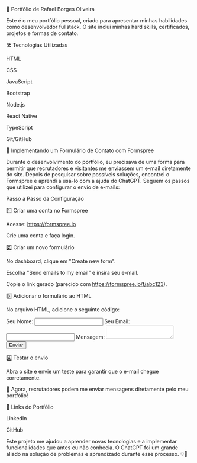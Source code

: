 📌 Portfólio de Rafael Borges Oliveira

Este é o meu portfólio pessoal, criado para apresentar minhas habilidades como desenvolvedor fullstack. O site inclui minhas hard skills, certificados, projetos e formas de contato.

🛠 Tecnologias Utilizadas

HTML

CSS

JavaScript

Bootstrap

Node.js

React Native

TypeScript

Git/GitHub

📩 Implementando um Formulário de Contato com Formspree

Durante o desenvolvimento do portfólio, eu precisava de uma forma para permitir que recrutadores e visitantes me enviassem um e-mail diretamente do site. Depois de pesquisar sobre possíveis soluções, encontrei o Formspree e aprendi a usá-lo com a ajuda do ChatGPT. Seguem os passos que utilizei para configurar o envio de e-mails:

Passo a Passo da Configuração

1️⃣ Criar uma conta no Formspree

Acesse: https://formspree.io

Crie uma conta e faça login.

2️⃣ Criar um novo formulário

No dashboard, clique em "Create new form".

Escolha "Send emails to my email" e insira seu e-mail.

Copie o link gerado (parecido com https://formspree.io/f/abc123).

3️⃣ Adicionar o formulário ao HTML

No arquivo HTML, adicione o seguinte código:

<form action="https://formspree.io/f/SEU_ID_AQUI" method="POST">
    <label>Seu Nome:
        <input type="text" name="name" required>
    </label>
    <label>Seu Email:
        <input type="email" name="email" required>
    </label>
    <label>Mensagem:
        <textarea name="message" required></textarea>
    </label>
    <button type="submit">Enviar</button>
</form>

4️⃣ Testar o envio

Abra o site e envie um teste para garantir que o e-mail chegue corretamente.

🔹 Agora, recrutadores podem me enviar mensagens diretamente pelo meu portfólio!

🔗 Links do Portfólio

LinkedIn

GitHub

Este projeto me ajudou a aprender novas tecnologias e a implementar funcionalidades que antes eu não conhecia. O ChatGPT foi um grande aliado na solução de problemas e aprendizado durante esse processo. 💡🚀

